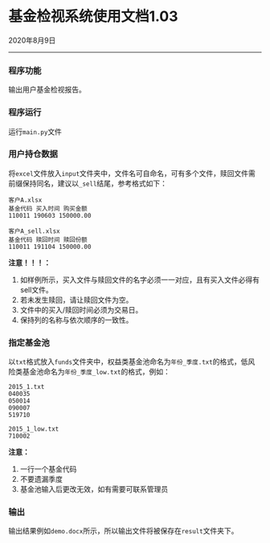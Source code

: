 # 基金检视系统使用文档1.03
2020年8月9日

------

### 程序功能
输出用户基金检视报告。

### 程序运行
运行`main.py`文件

### 用户持仓数据
将`excel`文件放入`input`文件夹中，文件名可自命名，可有多个文件，赎回文件需前缀保持同名，建议以`_sell`结尾，参考格式如下：

    客户A.xlsx
    基金代码 买入时间 购买金额
    110011 190603 150000.00

    客户A_sell.xlsx
    基金代码 赎回时间 赎回份额
    110011 191104 150000.00

**注意！！！：**
1. 如样例所示，买入文件与赎回文件的名字必须一一对应，且有买入文件必得有sell文件。
2. 若未发生赎回，请让赎回文件为空。
3. 文件中的买入/赎回时间必须为交易日。
4. 保持列的名称与依次顺序的一致性。

### 指定基金池
以`txt`格式放入`funds`文件夹中，权益类基金池命名为`年份_季度.txt`的格式，低风险类基金池命名为`年份_季度_low.txt`的格式，例如：

    2015_1.txt
    040035
    050014
    090007
    519710

    2015_1_low.txt
    710002

**注意：**
1. 一行一个基金代码
2. 不要遗漏季度
3. 基金池输入后更改无效，如有需要可联系管理员

### 输出
输出结果例如`demo.docx`所示，所以输出文件将被保存在`result`文件夹下。
